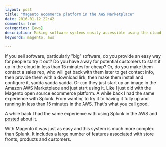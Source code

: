 ```yaml
---
layout: post
title: "Magento ecommerce platform in the AWS Marketplace"
date: 2016-01-12 22:42
comments: true
categories: [aws]
description: Making software systems easily accessible using the cloud
keywords: magento, aws

---
```

If you sell software, particularly "big" software, do you provide an easy way for people to try it out?
Do you have a way for potential customers to start it up in the cloud in less than 15 minutes for cheap?
Or, do you make them contact a sales rep, who will get back with them later to get contact info, then provide them with a download link, then make them install and configure it, yadda yadda yadda.
Or can they just start up an image in the Amazon AWS Marketplace and just start using it.
Like I just did with the Magento open source ecommerce platform.
A while back I had the same experience with Splunk.
From wanting to try it to having it fully up and running in less than 15 minutes in the AWS. That's what you call good.

A while back I had the same experience with using Splunk in the AWS and [posted](http://blog.dougtoppin.name/splunk/logging/2015/09/02/splunk-quick-and-easy-using-aws.html) about it.

With Magento it was just as easy and this system is much more complex than Splunk.
It includes a large number of features associated with store fronts, products and customers.
